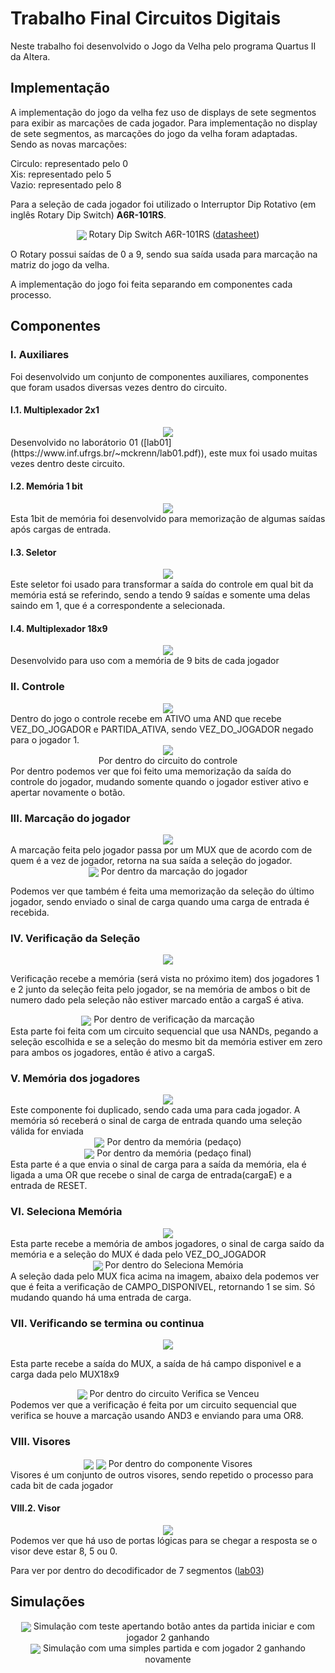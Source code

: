 # Trabalho Final Circuitos Digitais 

Neste trabalho foi desenvolvido o Jogo da Velha pelo programa Quartus II da Altera.

## Implementação

A implementação do jogo da velha fez uso de displays de sete segmentos para exibir as marcações de cada jogador. Para implementação no display de sete segmentos, as marcações do jogo da velha foram adaptadas. Sendo as novas marcações:   

Circulo: representado pelo 0  
Xis: representado pelo 5  
Vazio: representado pelo 8  
  

Para a seleção de cada jogador foi utilizado o Interruptor Dip Rotativo (em inglês Rotary Dip Switch) **A6R-101RS**.   

<div align="center">
    <img src="https://github.com/mthcsta/jogo-da-velha/blob/master/readme_content/rotary-dip.png" align="center" />    
    Rotary Dip Switch A6R-101RS (<a href="https://omronfs.omron.com/en_US/ecb/products/pdf/en-a6r_rv.pdf">datasheet</a>) 
</div>  
  
  
O Rotary possui saídas de 0 a 9, sendo sua saída usada para marcação na matriz do jogo da velha.

A implementação do jogo foi feita separando em componentes cada processo.

## Componentes

### I. Auxiliares

Foi desenvolvido um conjunto de componentes auxiliares, componentes que foram usados diversas vezes dentro do circuito.

#### I.1. Multiplexador 2x1

<div align="center">
    <img src="https://github.com/mthcsta/jogo-da-velha/blob/master/readme_content/mux2x1.png" align="center" />  
</div>  
Desenvolvido no laborátorio 01 ([lab01](https://www.inf.ufrgs.br/~mckrenn/lab01.pdf)), este mux foi usado muitas vezes dentro deste circuito.  

#### I.2. Memória 1 bit 
<div align="center">
    <img src="https://github.com/mthcsta/jogo-da-velha/blob/master/readme_content/memoria1bit.png" align="center" />  
</div>
Esta 1bit de memória foi desenvolvido para memorização de algumas saídas após cargas de entrada.  

#### I.3. Seletor
<div align="center">
    <img src="https://github.com/mthcsta/jogo-da-velha/blob/master/readme_content/seletor.png" align="center" />  
</div>
Este seletor foi usado para transformar a saída do controle em qual bit da memória está se referindo, sendo a tendo 9 saídas e somente uma delas saindo em 1, que é a correspondente a selecionada.  


#### I.4. Multiplexador 18x9

<div align="center">
    <img src="https://github.com/mthcsta/jogo-da-velha/blob/master/readme_content/mux18x9.png" align="center" />  
</div>
Desenvolvido para uso com a memória de 9 bits de cada jogador  

### II. Controle
<div align="center">
    <img src="https://github.com/mthcsta/jogo-da-velha/blob/master/readme_content/controle.png" align="center" />  
</div>
Dentro do jogo o controle recebe em ATIVO uma AND que recebe VEZ_DO_JOGADOR e PARTIDA_ATIVA, sendo VEZ_DO_JOGADOR negado para o jogador 1.  

<div align="center">
    <img src="https://github.com/mthcsta/jogo-da-velha/blob/master/readme_content/controle-interno.png" align="center" />  
    <div>Por dentro do circuito do controle</div>
</div>
Por dentro podemos ver que foi feito uma memorização da saída do controle do jogador, mudando somente quando o jogador estiver ativo e apertar novamente o botão.  

### III. Marcação do jogador
<div align="center">
    <img src="https://github.com/mthcsta/jogo-da-velha/blob/master/readme_content/marcacao-do-jogador.png" align="center" />  
</div>  
A marcação feita pelo jogador passa por um MUX que de acordo com de quem é a vez de jogador, retorna na sua saída a seleção do jogador.   


<div align="center">
    <img src="https://github.com/mthcsta/jogo-da-velha/blob/master/readme_content/marcacao-do-jogador-interno.png" align="center" />    
    Por dentro da marcação do jogador  
</div>  

Podemos ver que também é feita uma memorização da seleção do último jogador, sendo enviado o sinal de carga quando uma carga de entrada é recebida.

### IV. Verificação da Seleção

<div align="center">
    <img src="https://github.com/mthcsta/jogo-da-velha/blob/master/readme_content/verificacao-selecao.png" align="center" />  
</div> 

Verificação recebe a memória (será vista no próximo item) dos jogadores 1 e 2 junto da seleção feita pelo jogador, se na memória de ambos o bit de numero dado pela seleção não estiver marcado então a cargaS é ativa.  

<div align="center">
    <img src="https://github.com/mthcsta/jogo-da-velha/blob/master/readme_content/verificacao-selecao-interno.png" align="center" />  
    Por dentro  de verificação da marcação
</div>
Esta parte foi feita com um circuito sequencial que usa NANDs, pegando a seleção escolhida e se a seleção do mesmo bit da memória estiver em zero para ambos os jogadores, então é ativo a cargaS.

### V. Memória dos jogadores

<div align="center">
    <img src="https://github.com/mthcsta/jogo-da-velha/blob/master/readme_content/memoria.png" align="center" />    
</div>
Este componente foi duplicado, sendo cada uma para cada jogador. A memória só receberá o sinal de carga de entrada quando uma seleção válida for enviada   

<div align="center">
    <img src="https://github.com/mthcsta/jogo-da-velha/blob/master/readme_content/memoria-interno.png" align="center" />  
    Por dentro da memória (pedaço)
</div>  

<div align="center">
    <img src="https://github.com/mthcsta/jogo-da-velha/blob/master/readme_content/memoria-interno-fim.png" align="center" /> 
    Por dentro da memória (pedaço final)
</div>  
Esta parte é a que envia o sinal de carga para a saída da memória, ela é ligada a uma OR que recebe o sinal de carga de entrada(cargaE) e a entrada de RESET.

### VI. Seleciona Memória

<div align="center">
    <img src="https://github.com/mthcsta/jogo-da-velha/blob/master/readme_content/seleciona-memoria.png" align="center" /> 
</div>  
Esta parte recebe a memória de ambos jogadores, o sinal de carga saído da memória e a seleção do MUX é dada pelo VEZ_DO_JOGADOR  



<div align="center">
    <img src="https://github.com/mthcsta/jogo-da-velha/blob/master/readme_content/seleciona-memoria-interno.png" align="center" /> 
    Por dentro do Seleciona Memória
</div>  
A seleção dada pelo MUX fica acima na imagem, abaixo dela podemos ver que é feita a verificação de CAMPO_DISPONIVEL, retornando 1 se sim. Só mudando quando há uma entrada de carga.

### VII. Verificando se termina ou continua

<div align="center">
    <img src="https://github.com/mthcsta/jogo-da-velha/blob/master/readme_content/checa-terminou.png" align="center" /> 
</div>

Esta parte recebe a saída do MUX, a saída de há campo disponivel e a carga dada pelo MUX18x9

<div align="center">
    <img src="https://github.com/mthcsta/jogo-da-velha/blob/master/readme_content/checa-terminou-interno.png" align="center" /> 
    Por dentro do circuito Verifica se Venceu
</div>  
Podemos ver que a verificação é feita por um circuito sequencial que verifica se houve a marcação usando AND3 e enviando para uma OR8.

### VIII. Visores

<div align="center">
    <img src="https://github.com/mthcsta/jogo-da-velha/blob/master/readme_content/visores.png" align="center" />    
    <img src="https://github.com/mthcsta/jogo-da-velha/blob/master/readme_content/visores-interno.png" align="center" />   
    Por dentro do componente Visores
</div>
Visores é um conjunto de outros visores, sendo repetido o processo para cada bit de cada jogador

#### VIII.2. Visor

<div align="center">
    <img src="https://github.com/mthcsta/jogo-da-velha/blob/master/readme_content/visor-interno.png" align="center" /> 
</div>
Podemos ver que há uso de portas lógicas para se chegar a resposta se o visor deve estar 8, 5 ou 0.

Para ver por dentro do decodificador de 7 segmentos ([lab03](https://www.inf.ufrgs.br/~mckrenn/lab03.pdf))

## Simulações

<div align="center">
    <img src="https://github.com/mthcsta/jogo-da-velha/blob/master/readme_content/simulacao1.png" align="center" /> 
    Simulação com teste apertando botão antes da partida iniciar e com jogador 2 ganhando
</div>

<div align="center">
    <img src="https://github.com/mthcsta/jogo-da-velha/blob/master/readme_content/simulacao2.png" align="center" /> 
    Simulação com uma simples partida e com jogador 2 ganhando novamente
</div>